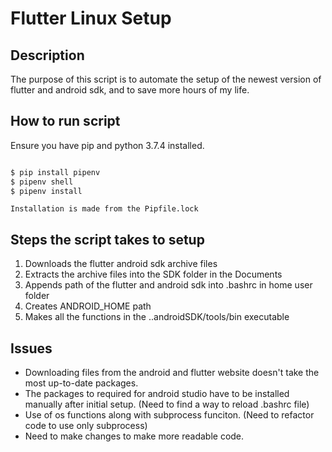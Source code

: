 # Flutter Linux Setup

## Description

The purpose of this script is to automate the setup of the newest version of flutter and android sdk, and to save more hours of my life. 

## How to run script

Ensure you have pip and python 3.7.4 installed.

```bash

$ pip install pipenv
$ pipenv shell 
$ pipenv install 

```

`Installation is made from the Pipfile.lock`

## Steps the script takes to setup

1. Downloads the flutter android sdk archive files
2. Extracts the archive files into the SDK folder in the Documents
3. Appends path of the flutter and android sdk into .bashrc in home user folder
4. Creates ANDROID_HOME path 
5. Makes all the functions in the ..androidSDK/tools/bin executable

## Issues

- Downloading files from the android and flutter website doesn't take the most up-to-date packages.
- The packages to required for android studio have to be installed manually after initial setup.
(Need to find a way to reload .bashrc file)
- Use of os functions along with subprocess funciton.
(Need to refactor code to use only subprocess)
- Need to make changes to make more readable code. 
